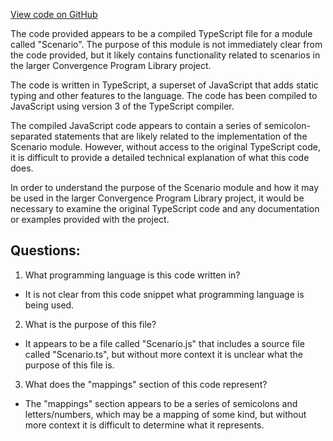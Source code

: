 [View code on GitHub](https://github.com/convergence-rfq/convergence-program-library/risk-engine/js/generated/types/Scenario.js.map)

The code provided appears to be a compiled TypeScript file for a module called "Scenario". The purpose of this module is not immediately clear from the code provided, but it likely contains functionality related to scenarios in the larger Convergence Program Library project.

The code is written in TypeScript, a superset of JavaScript that adds static typing and other features to the language. The code has been compiled to JavaScript using version 3 of the TypeScript compiler.

The compiled JavaScript code appears to contain a series of semicolon-separated statements that are likely related to the implementation of the Scenario module. However, without access to the original TypeScript code, it is difficult to provide a detailed technical explanation of what this code does.

In order to understand the purpose of the Scenario module and how it may be used in the larger Convergence Program Library project, it would be necessary to examine the original TypeScript code and any documentation or examples provided with the project.
## Questions: 
 1. What programming language is this code written in?
- It is not clear from this code snippet what programming language is being used.

2. What is the purpose of this file?
- It appears to be a file called "Scenario.js" that includes a source file called "Scenario.ts", but without more context it is unclear what the purpose of this file is.

3. What does the "mappings" section of this code represent?
- The "mappings" section appears to be a series of semicolons and letters/numbers, which may be a mapping of some kind, but without more context it is difficult to determine what it represents.